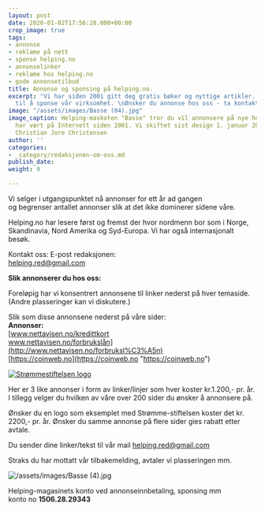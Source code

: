 ```yaml
---
layout: post
date: 2020-01-02T17:56:28.000+00:00
crop_image: true
tags:
- annonse
- reklame på nett
- sponse helping.no
- annonselinker
- reklame hos helping.no
- gode annonsetilbud
title: Annonse og sponsing på helping.no.
excerpt: "Vi har siden 2001 gitt deg gratis bøker og nyttige artikler. Du er velkommen
  til å sponse vår virksomhet. \nØnsker du annonse hos oss - ta kontakt"
image: "/assets/images/Basse (04).jpg"
image_caption: Helping-maskoten "Basse" tror du vil annonsere på nye helping.no. Nettstedet
  har vært på Internett siden 2001. Vi skiftet sist design 1. januar 2020. Foto Jens
  Christian Jore Christensen
author: ''
categories:
- _category/redaksjonen-om-oss.md
publish_date: 
weight: 9

---
```

Vi selger i utgangspunktet nå annonser for ett år ad gangen  
og begrenser antallet annonser slik at det ikke dominerer sidene våre.

Helping.no har lesere først og fremst der hvor nordmenn bor som i Norge, Skandinavia, Nord Amerika og Syd-Europa. Vi har også internasjonalt besøk.

Kontakt oss: E-post redaksjonen:  
[helping.red@gmail.com](mailto:helping.red@gmail.com)

**Slik annonserer du hos oss:**

Foreløpig har vi konsentrert annonsene til linker nederst på hver temaside.  
(Andre plasseringer kan vi diskutere.)

Slik som disse annonsene nederst på våre sider:  
**Annonser:**  
[www.nettavisen.no/kredittkort  
www.nettavisen.no/forbrukslån](http://www.nettavisen.no/forbruksl%C3%A5n)  
[https://coinweb.no](https://coinweb.no "https://coinweb.no")

[![Strømmestiftelsen logo](https://strommestiftelsen.no/image/logo-strommestiftelsen.png?w=960)](https://strommestiftelsen.no)

Her er 3 like annonser i form av linker/linjer som hver koster kr.1.200,- pr. år.  
I tillegg velger du hvilken av våre over 200 sider du ønsker å annonsere på.

Ønsker du en logo som eksemplet med Strømme-stiftelsen koster det kr. 2200,- pr. år. Ønsker du samme annonse på flere sider gies rabatt etter avtale.

Du sender dine linker/tekst til vår mail [helping.red@gmail.com](mailto:helping.red@gmail.com)

Straks du har mottatt vår tilbakemelding, avtaler vi plasseringen mm.

![/assets/images/Basse (4).jpg](https://app.forestry.io/sites/afjoa9tu1jlglg/body-media//assets/images/Basse%20(4).jpg)  
  
Helping-magasinets konto ved annonseinnbetaling, sponsing mm  
konto no **1506.28.29343**